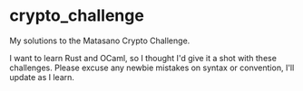 # crypto_challenge
My solutions to the Matasano Crypto Challenge.

I want to learn Rust and OCaml, so I thought I'd give it a shot with these challenges.
Please excuse any newbie mistakes on syntax or convention, I'll update as I learn.
